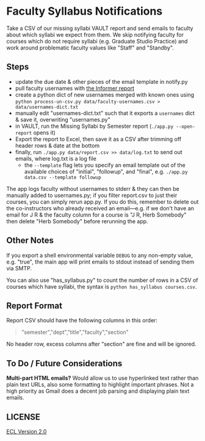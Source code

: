 # Faculty Syllabus Notifications

Take a CSV of our missing syllabi VAULT report and send emails to faculty about which syllabi we expect from them. We skip notifying faculty for courses which do not require syllabi (e.g. Graduate Studio Practice) and work around problematic faculty values like "Staff" and "Standby".

## Steps

- update the due date & other pieces of the email template in notify.py
- pull faculty usernames with [the Informer report](https://vm-informer-01.cca.edu/informer/?locale=en_US#action=ReportRun&reportId=103645186)
- create a python dict of new usernames merged with known ones using `python process-un-csv.py data/faculty-usernames.csv > data/usernames-dict.txt`
- manually edit "usernames-dict.txt" such that it exports a `usernames` dict & save it, overwriting "usernames.py"
- in VAULT, run the Missing Syllabi by Semester report (`./app.py --open-report` opens it)
- Export the report to Excel, then save it as a CSV after trimming off header rows & date at the bottom
- finally, run `./app.py data/report.csv >> data/log.txt` to send out emails, where log.txt is a log file
    + the `--template` flag lets you specify an email template out of the available choices of "initial", "followup", and "final", e.g. `./app.py data.csv --template followup`

The app logs faculty without usernames to stderr & they can then be manually added to usernames.py; if you filter report.csv to just their courses, you can simply rerun app.py. If you do this, remember to delete out the co-instructors who already received an email—e.g. if we don't have an email for J R & the faculty column for a course is "J R, Herb Somebody" then delete "Herb Somebody" before rerunning the app.

## Other Notes

If you export a shell environmental variable `DEBUG` to any non-empty value, e.g. "true", the main app will print emails to stdout instead of sending them via SMTP.

You can also use "has_syllabus.py" to count the number of rows in a CSV of courses which have syllabi, the syntax is `python has_syllabus courses.csv`.

## Report Format

Report CSV should have the following columns in this order:

> "semester","dept","title","faculty","section"

No header row, excess columns after "section" are fine and will be ignored.

## To Do / Future Considerations

**Multi-part HTML emails?** Would allow us to use hyperlinked text rather than plain text URLs, also some formatting to highlight important phrases. Not a high priority as Gmail does a decent job parsing and displaying plain text emails.

## LICENSE

[ECL Version 2.0](https://opensource.org/licenses/ECL-2.0)
